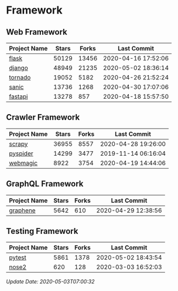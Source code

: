 # Framework

## Web Framework

| Project Name | Stars | Forks | Last Commit |
| ------------ | ----- | ----- | ----------- |
| [flask](https://github.com/pallets/flask) | 50129 | 13456 | 2020-04-16 17:52:06 |
| [django](https://github.com/django/django) | 48949 | 21235 | 2020-05-02 18:36:14 |
| [tornado](https://github.com/tornadoweb/tornado) | 19052 | 5182 | 2020-04-26 21:52:24 |
| [sanic](https://github.com/huge-success/sanic) | 13736 | 1268 | 2020-04-30 17:07:06 |
| [fastapi](https://github.com/tiangolo/fastapi) | 13278 | 857 | 2020-04-18 15:57:50 |

## Crawler Framework

| Project Name | Stars | Forks | Last Commit |
| ------------ | ----- | ----- | ----------- |
| [scrapy](https://github.com/scrapy/scrapy) | 36955 | 8557 | 2020-04-28 19:26:00 |
| [pyspider](https://github.com/binux/pyspider) | 14299 | 3477 | 2019-11-14 06:16:04 |
| [webmagic](https://github.com/code4craft/webmagic) | 8922 | 3754 | 2020-04-19 14:44:06 |

## GraphQL Framework

| Project Name | Stars | Forks | Last Commit |
| ------------ | ----- | ----- | ----------- |
| [graphene](https://github.com/graphql-python/graphene) | 5642 | 610 | 2020-04-29 12:38:56 |

## Testing Framework

| Project Name | Stars | Forks | Last Commit |
| ------------ | ----- | ----- | ----------- |
| [pytest](https://github.com/pytest-dev/pytest) | 5861 | 1378 | 2020-05-02 18:43:54 |
| [nose2](https://github.com/nose-devs/nose2) | 620 | 128 | 2020-03-03 16:52:03 |

*Update Date: 2020-05-03T07:00:32*